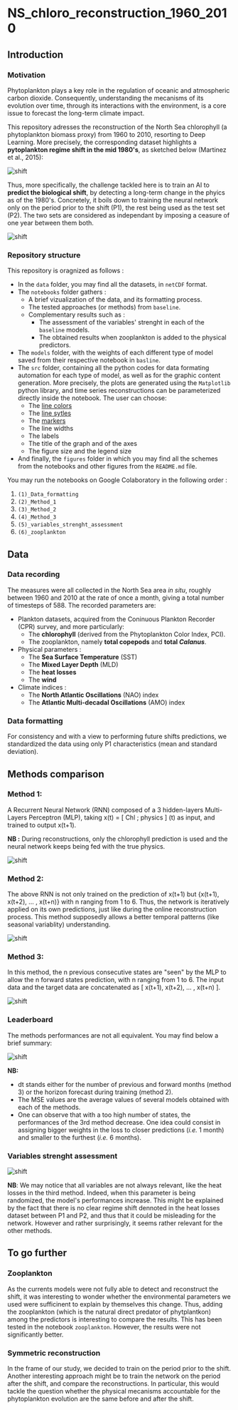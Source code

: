 # NS_chloro_reconstruction_1960_2010
 
## Introduction

### Motivation
Phytoplankton plays a key role in the regulation of oceanic and atmospheric carbon dioxide. Consequently, understanding the mecanisms of its evolution over time, through its interactions with the environment, is a core issue to forecast the long-term climate impact. 

This repository adresses the reconstruction of the North Sea chlorophyll (a phytoplankton biomass proxy) from 1960 to 2010, resorting to Deep Learning. More precisely, the corresponding dataset highlights a **pytoplankton regime shift in the mid 1980's**, as sketched below (Martinez et al., 2015):

![shift](/figures/Martinez_et_al_shift.PNG)

Thus, more specifically, the challenge tackled here is to train an AI to **predict the biological shift**, by detecting a long-term change in the phyics as of the 1980's. Concretely, it boils down to training the neural network only on the period prior to the shift (P1), the rest being used as the test set (P2). The two sets are considered as independant by imposing a ceasure of one year between them both. 

![shift](/figures/timeline.PNG)

### Repository structure
This repository is oragnized as follows : 
* In the `data` folder, you may find all the datasets, in `netCDF` format.
* The `notebooks` folder gathers :
    * A brief vizualization of the data, and its formatting process.
    * The tested approaches (or methods) from `baseline`.
    * Complementary results such as :
        * The assessment of the variables' strenght in each of the `baseline` models.
        * The obtained results when zooplankton is added to the physical predictors.  
* The `models` folder, with the weights of each different type of model saved from their respective notebook in `basline`.
* The `src` folder, containing all the python codes for data formating automation for each type of model, as well as for the graphic content generation. More precisely, the plots are generated using the `Matplotlib` python library, and time series reconstructions can be parameterized directly inside the notebook. The user can choose:
    * The [line colors](https://matplotlib.org/stable/gallery/color/named_colors.html)
    * The [line sytles](https://matplotlib.org/stable/gallery/lines_bars_and_markers/linestyles.html)
    * The [markers](https://matplotlib.org/stable/api/markers_api.html)
    * The line widths
    * The labels
    * The title of the graph and of the axes
    * The figure size and the legend size
* And finally, the `figures` folder in which you may find all the schemes from the notebooks and other figures from the `README.md` file.

You may run the notebooks on Google Colaboratory in the following order :
1. `(1)_Data_formatting`
2. `(2)_Method_1`
3. `(3)_Method_2`
4. `(4)_Method_3`
5. `(5)_variables_strenght_assessment`
6. `(6)_zooplankton`

## Data

### Data recording
The measures were all collected in the North Sea area *in situ*, roughly between 1960 and 2010 at the rate of once a month, giving a total number of timesteps of 588. The recorded parameters are:
* Plankton datasets, acquired from the Coninuous Plankton Recorder (CPR) survey, and more particularly:
     * The **chlorophyll** (derived from the Phytoplankton Color Index, PCI).
     * The zooplankton, namely **total copepods** and **total *Calanus***.
* Physical parameters :
     * The **Sea Surface Temperature** (SST)
     * The **Mixed Layer Depth** (MLD)
     * The **heat losses**
     * The **wind**
* Climate indices : 
     * The **North Atlantic Oscillations** (NAO) index
     * The **Atlantic Multi-decadal Oscillations** (AMO) index

### Data formatting 
For consistency and with a view to performing future shifts predictions, we standardized the data using only P1 characteristics (mean and standard deviation).

## Methods comparison
### Method 1:
A Recurrent Neural Network (RNN) composed of a 3 hidden-layers Multi-Layers Perceptron (MLP), taking x(t) = [ Chl ; physics ] (t) as input, and trained to output x(t+1). 

**NB :** During reconstructions, only the chlorophyll prediction is used and the neural network keeps being fed with the true physics. 

![shift](/figures/scheme_MLP_method1.PNG)

### Method 2:
The above RNN is not only trained on the prediction of x(t+1) but {x(t+1), x(t+2), ... , x(t+n)} with n ranging from 1 to 6. Thus, the network is iteratively applied on its own predictions, just like during the online reconstruction process. This method supposedly allows a better temporal patterns (like seasonal variablity) understanding. 

![shift](/figures/scheme_MLP_method2.PNG)

### Method 3:
In this method, the n previous consecutive states are "seen" by the MLP to allow the n forward states prediction, with n ranging from 1 to 6. The input data and the target data are concatenated as [ x(t+1), x(t+2), ... , x(t+n) ].

![shift](/figures/scheme_MLP_method3.jpg)

### Leaderboard
The methods performances are not all equivalent. You may find below a brief summary:

![shift](/figures/leaderboard.PNG)

**NB:** 
* dt stands either for the number of previous and forward months (method 3) or the horizon forecast during training (method 2). 
* The MSE values are the average values of several models obtained with each of the methods. 
* One can observe that with a too high number of states, the performances of the 3rd method decrease. One idea could consist in assigning bigger weights in the loss to closer predictions (*i.e.* 1 month) and smaller to the furthest (*i.e.* 6 months). 


### Variables strenght assessment

![shift](/figures/variables_strength_assessment.PNG)

**NB**: We may notice that all variables are not always relevant, like the heat losses in the third method. Indeed, when this parameter is being randomized, the model's performances increase. This might be explained by the fact that there is no clear regime shift dennoted in the heat losses dataset between P1 and P2, and thus that it could be misleading for the network. However and rather surprisingly, it seems rather relevant for the other methods. 

## To go further
### Zooplankton
As the currents models were not fully able to detect and reconstruct the shift, it was interesting to wonder whether the environmental parameters we used were sufficinent to explain by themselves this change. Thus, adding the zooplankton (which is the natural direct predator of phytplantkon) among the predictors is interesting to compare the results. This has been tested in the notebook `zooplankton`. However, the results were not significantly better. 

### Symmetric reconstruction
In the frame of our study, we decided to train on the period prior to the shift. Another interesting approach might be to train the network on the period after the shift, and compare the reconstructions. In particular, this would tackle the question whether the physical mecanisms accountable for the phytoplankton evolution are the same before and after the shift.

